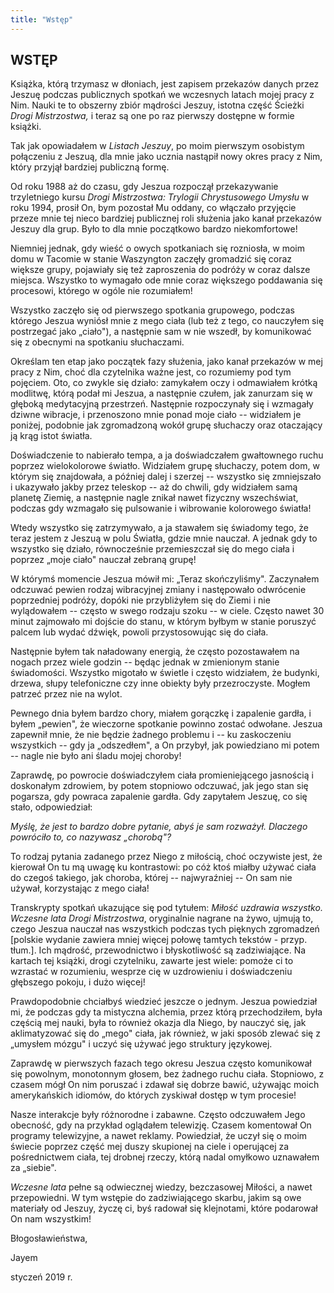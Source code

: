 ```yaml
---
title: "Wstęp"
---
```




<div mardown="1" class="center">

## WSTĘP

</div>

Książka, którą trzymasz w dłoniach, jest zapisem przekazów danych przez Jeszuę podczas publicznych spotkań we wczesnych latach mojej pracy z Nim. Nauki te to obszerny zbiór mądrości Jeszuy, istotna część Ścieżki *Drogi Mistrzostwa,* i teraz są one po raz pierwszy dostępne w formie książki.

Tak jak opowiadałem w *Listach Jeszuy*, po moim pierwszym osobistym połączeniu z Jeszuą, dla mnie jako ucznia nastąpił nowy okres pracy z Nim, który przyjął bardziej publiczną formę.

Od roku 1988 aż do czasu, gdy Jeszua rozpoczął przekazywanie trzyletniego kursu *Drogi Mistrzostwa: Trylogii Chrystusowego Umysłu* w roku 1994, prosił On, bym pozostał Mu oddany, co włączało przyjęcie przeze mnie tej nieco bardziej publicznej roli służenia jako kanał przekazów Jeszuy dla grup. Było to dla mnie początkowo bardzo niekomfortowe!

Niemniej jednak, gdy wieść o owych spotkaniach się rozniosła, w moim domu w Tacomie w stanie Waszyngton zaczęły gromadzić się coraz większe grupy, pojawiały się też zaproszenia do podróży w coraz dalsze miejsca. Wszystko to wymagało ode mnie coraz większego poddawania się procesowi, którego w ogóle nie rozumiałem!

Wszystko zaczęło się od pierwszego spotkania grupowego, podczas którego Jeszua wyniósł mnie z mego ciała (lub też z tego, co nauczyłem się postrzegać jako „ciało"), a następnie sam w nie wszedł, by komunikować się z obecnymi na spotkaniu słuchaczami.

Określam ten etap jako początek fazy służenia, jako kanał przekazów w mej pracy z Nim, choć dla czytelnika ważne jest, co rozumiemy pod tym pojęciem. Oto, co zwykle się działo: zamykałem oczy i odmawiałem krótką modlitwę, którą podał mi Jeszua, a następnie czułem, jak zanurzam się w głęboką medytacyjną przestrzeń. Następnie rozpoczynały się i wzmagały dziwne wibracje, i przenoszono mnie ponad moje ciało -- widziałem je poniżej, podobnie jak zgromadzoną wokół grupę słuchaczy oraz otaczający ją krąg istot światła.

Doświadczenie to nabierało  tempa, a ja doświadczałem gwałtownego ruchu poprzez wielokolorowe światło. Widziałem grupę słuchaczy, potem dom, w którym się znajdowała, a później dalej i szerzej -- wszystko się zmniejszało i ukazywało jakby przez teleskop -- aż do chwili, gdy widziałem samą planetę Ziemię, a następnie nagle znikał nawet fizyczny wszechświat, podczas gdy wzmagało się pulsowanie i wibrowanie kolorowego światła!

Wtedy wszystko się zatrzymywało, a ja stawałem się świadomy tego, że teraz jestem z Jeszuą w polu Światła, gdzie mnie nauczał. A jednak gdy to wszystko się działo, równocześnie przemieszczał się do mego ciała i poprzez „moje ciało" nauczał zebraną grupę!

W którymś momencie Jeszua mówił mi: „Teraz skończyliśmy". Zaczynałem odczuwać pewien rodzaj wibracyjnej zmiany i następowało odwrócenie poprzedniej podróży, dopóki nie przybliżyłem się do Ziemi i nie wylądowałem -- często w swego rodzaju szoku -- w ciele. Często nawet 30 minut zajmowało mi dojście do stanu, w którym byłbym w stanie poruszyć palcem lub wydać dźwięk, powoli przystosowując się do ciała.

Następnie byłem tak naładowany energią, że często pozostawałem na nogach przez wiele godzin -- będąc jednak w zmienionym stanie świadomości. Wszystko migotało w świetle i często widziałem, że budynki, drzewa, słupy telefoniczne czy inne obiekty były przezroczyste. Mogłem patrzeć przez nie na wylot.

Pewnego dnia byłem bardzo chory, miałem gorączkę i zapalenie gardła, i byłem „pewien", że wieczorne spotkanie powinno zostać odwołane. Jeszua zapewnił mnie, że nie będzie żadnego problemu i -- ku zaskoczeniu wszystkich -- gdy ja „odszedłem", a On przybył, jak powiedziano mi potem -- nagle nie było ani śladu mojej choroby!

Zaprawdę, po powrocie doświadczyłem ciała promieniejącego jasnością i doskonałym zdrowiem, by potem stopniowo odczuwać, jak jego stan się pogarsza, gdy powraca zapalenie gardła. Gdy zapytałem Jeszuę, co się stało, odpowiedział:

*Myślę, że jest to bardzo dobre pytanie, abyś je sam rozważył. Dlaczego powróciło to, co nazywasz „chorobą"?*

To rodzaj pytania zadanego przez Niego z miłością, choć oczywiste jest, że kierował On tu mą uwagę ku kontrastowi: po cóż ktoś miałby używać ciała do czegoś takiego, jak choroba, której -- najwyraźniej -- On sam nie używał, korzystając z mego ciała!

Transkrypty spotkań  ukazujące się pod tytułem: *Miłość uzdrawia wszystko. Wczesne lata Drogi Mistrzostwa*, oryginalnie nagrane na żywo, ujmują to, czego Jeszua nauczał nas wszystkich podczas tych pięknych zgromadzeń [polskie wydanie zawiera mniej więcej połowę tamtych tekstów - przyp. tłum.]. Ich mądrość, przewodnictwo i błyskotliwość są zadziwiające. Na kartach tej książki, drogi czytelniku, zawarte jest wiele: pomoże ci to wzrastać w rozumieniu, wesprze cię w uzdrowieniu i doświadczeniu głębszego pokoju, i dużo więcej!

Prawdopodobnie chciałbyś wiedzieć jeszcze o jednym. Jeszua powiedział mi, że podczas gdy ta mistyczna alchemia, przez którą przechodziłem, była częścią mej nauki, była to również okazja dla Niego, by nauczyć się, jak aklimatyzować się do „mego" ciała, jak również, w jaki sposób zlewać się z „umysłem mózgu" i uczyć się używać jego struktury językowej.

Zaprawdę w pierwszych fazach tego okresu Jeszua często komunikował się powolnym, monotonnym głosem, bez żadnego ruchu ciała. Stopniowo, z czasem mógł On nim poruszać i zdawał się dobrze bawić, używając moich amerykańskich idiomów, do których zyskiwał dostęp w tym procesie!

Nasze interakcje były różnorodne i zabawne. Często odczuwałem Jego obecność, gdy na przykład oglądałem telewizję. Czasem komentował On programy telewizyjne, a nawet reklamy. Powiedział, że uczył się o moim świecie poprzez część mej duszy skupionej na ciele i operującej za pośrednictwem ciała, tej drobnej rzeczy, którą nadal omyłkowo uznawałem za „siebie".

*Wczesne lata* pełne są odwiecznej wiedzy, bezczasowej Miłości, a nawet przepowiedni. W tym wstępie do zadziwiającego skarbu, jakim są owe materiały od Jeszuy, życzę ci, byś radował się klejnotami, które podarował On nam wszystkim!

Błogosławieństwa,

Jayem

styczeń 2019 r.
